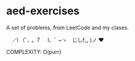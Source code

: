 # aed-exercises
A set of problems, from LeetCode and my clases.

⠀ ／l
（ﾟ､ ｡ ７
⠀ l、ﾞ ~ヽ
  じしf_, )ノ ❤️

COMPLEXITY: O(purr)
